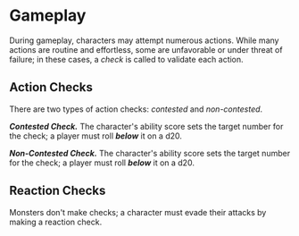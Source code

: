 # Gameplay

During gameplay, characters may attempt numerous actions. While many actions are routine and effortless, some are unfavorable or under threat of failure; in these cases, a _check_ is called to validate each action.
## Action Checks

There are two types of action checks: _contested_ and _non-contested_.

***Contested Check.*** The character's ability score sets the target number for the check; a player must roll _**below**_ it on a d20.

***Non-Contested Check.*** The character's ability score sets the target number for the check; a player must roll _**below**_ it on a d20.
## Reaction Checks

Monsters don't make checks; a character must evade their attacks by making a reaction check.

